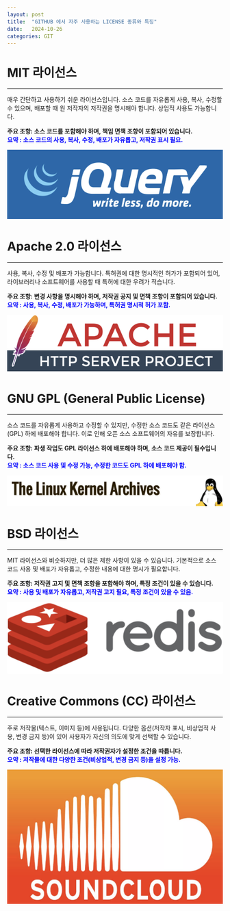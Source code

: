 ```yaml
---
layout: post
title:  "GITHUB 에서 자주 사용하는 LICENSE 종류와 특징"
date:   2024-10-26 
categories: GIT
---
```


# MIT 라이선스
-----
매우 간단하고 사용하기 쉬운 라이선스입니다. 소스 코드를 자유롭게 사용, 복사, 수정할 수 있으며, 배포할 때 원 저작자의 저작권을 명시해야 합니다. 상업적 사용도 가능합니다.   
   
**주요 조항: 소스 코드를 포함해야 하며, 책임 면책 조항이 포함되어 있습니다.** <br>
<span style="color: #0000FF; font-weight: bold;">
  요약 : 소스 코드의 사용, 복사, 수정, 배포가 자유롭고, 저작권 표시 필요.
</span>

![jQuery](../images/jquery.png)


# Apache 2.0 라이선스
-----
사용, 복사, 수정 및 배포가 가능합니다. 특허권에 대한 명시적인 허가가 포함되어 있어, 라이브러리나 소프트웨어를 사용할 때 특허에 대한 우려가 적습니다.   
   
**주요 조항: 변경 사항을 명시해야 하며, 저작권 공지 및 면책 조항이 포함되어 있습니다.**<br>
<span style="color: #0000FF; font-weight: bold;">
  요약 : 사용, 복사, 수정, 배포가 가능하며, 특허권 명시적 허가 포함.
</span>

![Apache Http Server](../images/apache.png)

# GNU GPL (General Public License)
-----
소스 코드를 자유롭게 사용하고 수정할 수 있지만, 수정한 소스 코드도 같은 라이선스(GPL) 하에 배포해야 합니다. 이로 인해 오픈 소스 소프트웨어의 자유를 보장합니다.
   
**주요 조항: 파생 작업도 GPL 라이선스 하에 배포해야 하며, 소스 코드 제공이 필수입니다.**<br>
<span style="color: #0000FF; font-weight: bold;">
  요약 : 소스 코드 사용 및 수정 가능, 수정한 코드도 GPL 하에 배포해야 함.
</span>

![Linux Kernel](../images/linuxkernel.png)

# BSD 라이선스
-----
MIT 라이선스와 비슷하지만, 더 많은 제한 사항이 있을 수 있습니다. 기본적으로 소스 코드 사용 및 배포가 자유롭고, 수정한 내용에 대한 명시가 필요합니다.
   
**주요 조항: 저작권 고지 및 면책 조항을 포함해야 하며, 특정 조건이 있을 수 있습니다.**<br>
<span style="color: #0000FF; font-weight: bold;">
  요약 : 사용 및 배포가 자유롭고, 저작권 고지 필요, 특정 조건이 있을 수 있음.
</span>

![Redis](../images/redis.png)

# Creative Commons (CC) 라이선스
-----
주로 저작물(텍스트, 이미지 등)에 사용됩니다. 다양한 옵션(저작자 표시, 비상업적 사용, 변경 금지 등)이 있어 사용자가 자신의 의도에 맞게 선택할 수 있습니다.
   
**주요 조항: 선택한 라이선스에 따라 저작권자가 설정한 조건을 따릅니다.**<br>
<span style="color: #0000FF; font-weight: bold;">
  오약 : 저작물에 대한 다양한 조건(비상업적, 변경 금지 등)을 설정 가능.
</span>

![SoundCloud](../images/soundcloud.png)